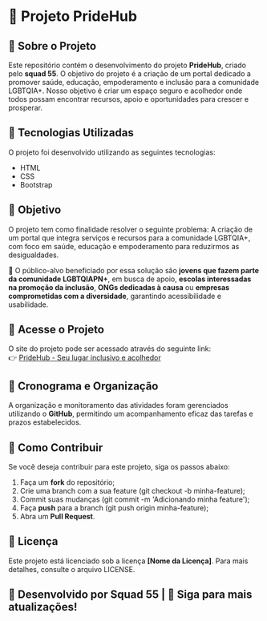 # 📌 Projeto PrideHub

## 📖 Sobre o Projeto

Este repositório contém o desenvolvimento do projeto **PrideHub**, criado pelo **squad 55**. O objetivo do projeto é a criação de um portal dedicado a promover saúde, educação, empoderamento e inclusão para a comunidade LGBTQIA+. Nosso objetivo é criar um espaço seguro e acolhedor onde todos possam encontrar recursos, apoio e oportunidades para crescer e prosperar.

## 🚀 Tecnologias Utilizadas

O projeto foi desenvolvido utilizando as seguintes tecnologias:

- HTML
- CSS
- Bootstrap

## 🎯 Objetivo

O projeto tem como finalidade resolver o seguinte problema: A criação de um portal que integra serviços e recursos para a comunidade LGBTQIA+, com foco em saúde, educação e empoderamento para reduzirmos as desigualdades.

📌 O público-alvo beneficiado por essa solução são **jovens que fazem parte da comunidade LGBTQIAPN+**, em busca de apoio, **escolas interessadas na promoção da inclusão**, **ONGs dedicadas à causa** ou **empresas comprometidas com a diversidade**, garantindo acessibilidade e usabilidade.

## 🔗 Acesse o Projeto

O site do projeto pode ser acessado através do seguinte link:  
👉 [PrideHub - Seu lugar inclusivo e acolhedor](https://pridehub.netlify.app/)

## 📅 Cronograma e Organização

A organização e monitoramento das atividades foram gerenciados utilizando o **GitHub**, permitindo um acompanhamento eficaz das tarefas e prazos estabelecidos.

## 📌 Como Contribuir

Se você deseja contribuir para este projeto, siga os passos abaixo:

1. Faça um **fork** do repositório;
2. Crie uma branch com a sua feature (git checkout -b minha-feature);
3. Commit suas mudanças (git commit -m 'Adicionando minha feature');
4. Faça **push** para a branch (git push origin minha-feature);
5. Abra um **Pull Request**.

## 📄 Licença

Este projeto está licenciado sob a licença **[Nome da Licença]**. Para mais detalhes, consulte o arquivo LICENSE.

## 📢 Desenvolvido por **Squad 55** | 🚀 **Siga para mais atualizações!**
